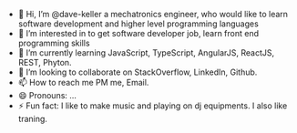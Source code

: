 - 👋 Hi, I’m @dave-keller a mechatronics engineer, who would like to learn software development and higher level programming languages
- 👀 I’m interested in to get software developer job, learn front end programming skills
- 🌱 I’m currently learning JavaScript, TypeScript, AngularJS, ReactJS, REST, Phyton.
- 💞️ I’m looking to collaborate on StackOverflow, LinkedIn, Github.
- 📫 How to reach me PM me, Email.
- 😄 Pronouns: ...
- ⚡ Fun fact: I like to make music and playing on dj equipments. I also like traning.

<!---
dave-keller/dave-keller is a ✨ special ✨ repository because its `README.md` (this file) appears on your GitHub profile.
You can click the Preview link to take a look at your changes.
--->
